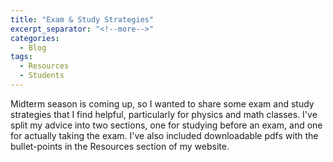 ```yaml
---
title: "Exam & Study Strategies"
excerpt_separator: "<!--more-->"
categories:
  - Blog
tags:
  - Resources
  - Students
---
```


Midterm season is coming up, so I wanted to share some exam and study strategies that I find helpful, particularly for physics and math classes. I've split my advice into two sections, one for studying before an exam, and one for actually taking the exam. I've also included downloadable pdfs with the bullet-points in the Resources section of my website. 


